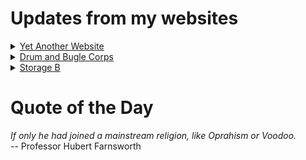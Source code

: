 # Updates from my websites

<details><summary> <a href="https://www.amon-hen.com">Yet Another Website</a> </summary>

* <a href="https://www.amon-hen.com/religion/34476">Both of them have done what is detestable</a>
* <a href="https://www.amon-hen.com/television/7293">MST3K Short 0623 – The Days of Our Years</a>
* <a href="https://www.amon-hen.com/computing/internet/www/435">Quote of the Day</a>
* <a href="https://www.amon-hen.com/movies/34456">The Killer Shrews (1959)</a>
* <a href="https://www.amon-hen.com/music/34285">Fourth of July</a>
* <a href="https://www.amon-hen.com/miscellaneous/26402">4th of July</a>
* <a href="https://www.amon-hen.com/humor/34458">RiffTrax – The Talking Car</a>
* <a href="https://www.amon-hen.com/music/drum-and-bugle-corps/34465">Not Too Late</a>
* <a href="https://www.amon-hen.com/food/34441">Ham School</a>
* <a href="https://www.amon-hen.com/television/6169">MST3K 0201 – Rocketship X-M</a>
</details>

<details><summary> <a href="https://www.drum-corps.net">Drum and Bugle Corps</a> </summary>

* <a href="https://www.drum-corps.net/scores/dci/3754">River City Rhapsody (2025)</a>
* <a href="https://www.drum-corps.net/scores/dci/3750">DCI Capital Classic (2025)</a>
* <a href="https://www.drum-corps.net/scores/dci/3744">CrownBEAT (2025)</a>
* <a href="https://www.drum-corps.net/history/2276">Bridgemen Alumni Corps (2016)</a>
* <a href="https://www.drum-corps.net/scores/dci/3738">Northwest Youth Music Games Portland (2025)</a>
* <a href="https://www.drum-corps.net/scores/dci/3735">Show of Shows (2025)</a>
* <a href="https://www.drum-corps.net/scores/dci/3731">Northwest Youth Music Games Seattle (2025)</a>
* <a href="https://www.drum-corps.net/scores/dci/3727">Rotary Music Festival (2025)</a>
* <a href="https://www.drum-corps.net/scores/dci/3718">Corps Encore (2025)</a>
* <a href="https://www.drum-corps.net/scores/dci/3712">Drums Along the Rockies (2025)</a>
</details>

<details><summary> <a href="https://www.storage-b.com">Storage B</a> </summary>

* <a href="https://www.storage-b.com/math-numerical-analysis/1081">Crummy Code from Copilot</a>
* <a href="https://www.storage-b.com/humor/1067">Meeting Driven Development</a>
* <a href="https://www.storage-b.com/c/1057">CLion Is Now Free for Non-Commercial Use</a>
* <a href="https://www.storage-b.com/humor/1052">Programmers Then and Now</a>
* <a href="https://www.storage-b.com/c/1050">Strategies for Developing Safety-Critical Software in C++</a>
* <a href="https://www.storage-b.com/ai/1048">What trillion-dollar problem is AI trying to solve?</a>
* <a href="https://www.storage-b.com/math-numerical-analysis/1036">Hypot</a>
* <a href="https://www.storage-b.com/c/1015">Uploading Consciousness</a>
* <a href="https://www.storage-b.com/humor/1003">SCRUM: An Honest Ad</a>
* <a href="https://www.storage-b.com/humor/996">Agile vs. Waterfall</a>
</details>

# Quote of the Day
<p><em>If only he had joined a mainstream religion, like Oprahism or Voodoo.</em><br /> -- Professor Hubert Farnsworth</p>